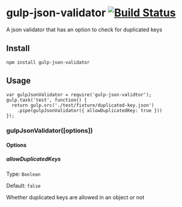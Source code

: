 # gulp-json-validator [![Build Status](https://travis-ci.org/jackyjieliu/gulp-json-validator.svg?branch=master)](https://travis-ci.org/jackyjieliu/gulp-json-validator)

A json validator that has an option to check for duplicated keys

## Install
`npm install gulp-json-validator`
## Usage
```
var gulpJsonValidator = require('gulp-json-validtor');
gulp.task('test', function() {
  return gulp.src('./test/fixture/duplicated-key.json')
    .pipe(gulpJsonValidator({ allowDuplicatedKey: true }))
});
```
### gulpJsonValidator([options])
#### Options
##### allowDuplicatedKeys
Type: `Boolean`

Default: `false`

Whether duplicated keys are allowed in an object or not